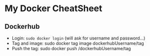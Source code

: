 # My Docker CheatSheet


## Dockerhub

* Login: ```sudo docker login``` (will ask for username and password...)
* Tag and image: sudo docker tag image dockerhubUsername/tag
* Push the tag: sudo docker push /dockerhubUsername/tag
